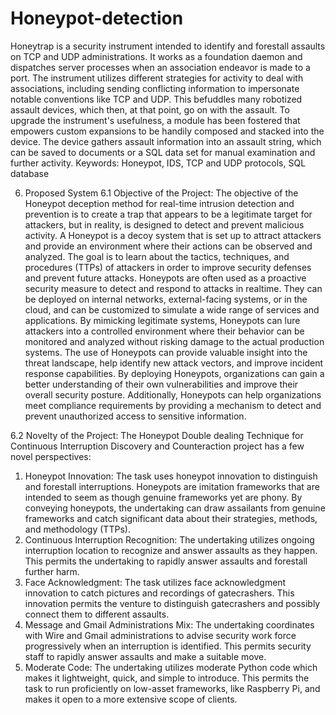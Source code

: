 # Honeypot-detection

Honeytrap is a security instrument intended to identify and forestall assaults on TCP and UDP
administrations. It works as a foundation daemon and dispatches server processes when an
association endeavor is made to a port. The instrument utilizes different strategies for activity to
deal with associations, including sending conflicting information to impersonate notable
conventions like TCP and UDP. This befuddles many robotized assault devices, which then, at
that point, go on with the assault. To upgrade the instrument's usefulness, a module has been
fostered that empowers custom expansions to be handily composed and stacked into the device.
The device gathers assault information into an assault string, which can be saved to documents
or a SQL data set for manual examination and further activity.
Keywords: Honeypot, IDS, TCP and UDP protocols, SQL database


6. Proposed System
6.1 Objective of the Project:
The objective of the Honeypot deception method for real-time intrusion detection and prevention
is to create a trap that appears to be a legitimate target for attackers, but in reality, is designed to
detect and prevent malicious activity. A Honeypot is a decoy system that is set up to attract
attackers and provide an environment where their actions can be observed and analyzed. The goal
is to learn about the tactics, techniques, and procedures (TTPs) of attackers in order to improve
security defenses and prevent future attacks.
Honeypots are often used as a proactive security measure to detect and respond to attacks in realtime. They can be deployed on internal networks, external-facing systems, or in the cloud, and can
be customized to simulate a wide range of services and applications. By mimicking legitimate
systems, Honeypots can lure attackers into a controlled environment where their behavior can be
monitored and analyzed without risking damage to the actual production systems.
The use of Honeypots can provide valuable insight into the threat landscape, help identify new
attack vectors, and improve incident response capabilities. By deploying Honeypots, organizations
can gain a better understanding of their own vulnerabilities and improve their overall security
posture. Additionally, Honeypots can help organizations meet compliance requirements by
providing a mechanism to detect and prevent unauthorized access to sensitive information.


6.2 Novelty of the Project:
 The Honeypot Double dealing Technique for Continuous Interruption Discovery and
Counteraction project has a few novel perspectives:
1. Honeypot Innovation: The task uses honeypot innovation to distinguish and forestall
interruptions. Honeypots are imitation frameworks that are intended to seem as though
genuine frameworks yet are phony. By conveying honeypots, the undertaking can draw
assailants from genuine frameworks and catch significant data about their strategies,
methods, and methodology (TTPs).
2. Continuous Interruption Recognition: The undertaking utilizes ongoing interruption
location to recognize and answer assaults as they happen. This permits the undertaking to
rapidly answer assaults and forestall further harm.
3. Face Acknowledgment: The task utilizes face acknowledgment innovation to catch
pictures and recordings of gatecrashers. This innovation permits the venture to distinguish
gatecrashers and possibly connect them to different assaults.
4. Message and Gmail Administrations Mix: The undertaking coordinates with Wire and
Gmail administrations to advise security work force progressively when an interruption is
identified. This permits security staff to rapidly answer assaults and make a suitable move.
5. Moderate Code: The undertaking utilizes moderate Python code which makes it
lightweight, quick, and simple to introduce. This permits the task to run proficiently on
low-asset frameworks, like Raspberry Pi, and makes it open to a more extensive scope of
clients.
